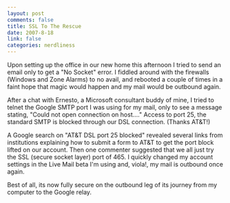 ```yaml
--- 
layout: post
comments: false
title: SSL To The Rescue
date: 2007-8-18
link: false
categories: nerdliness
---
```

Upon setting up the office in our new home this afternoon I tried to send an email only to get a "No Socket" error.  I fiddled around with the firewalls (Windows and Zone Alarms) to no avail, and rebooted a couple of times in a faint hope that magic would happen and my mail would be outbound again.

After a chat with Ernesto, a Microsoft consultant buddy of mine, I tried to telnet the Google SMTP port I was using for my mail, only to see a message stating, "Could not open connection on host...."  Access to port 25, the standard SMTP is blocked through our DSL connection.  (Thanks AT&T!)

A Google search on "AT&T DSL port 25 blocked" revealed several links from institutions explaining how to submit a form to AT&T to get the port block lifted on our account.  Then one commenter suggested that we all just try the SSL (secure socket layer) port of 465.  I quickly changed my account settings in the Live Mail beta I'm using and, viola!, my mail is outbound once again.

Best of all, its now fully secure on the outbound leg of its journey from my computer to the Google relay.
